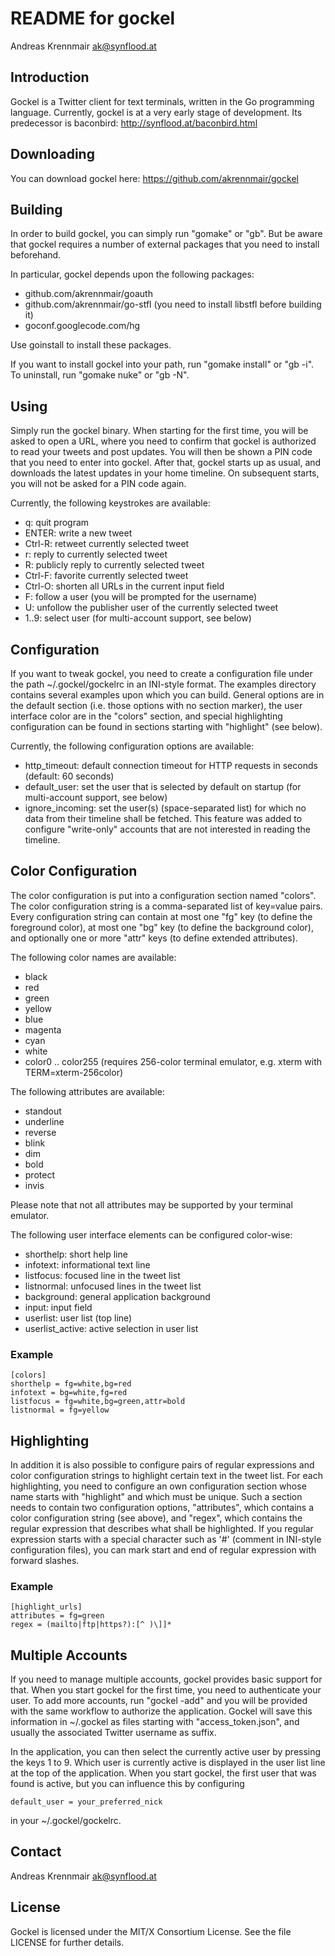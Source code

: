 README for gockel
=================
Andreas Krennmair <ak@synflood.at>

Introduction
------------

Gockel is a Twitter client for text terminals, written in the Go programming language.
Currently, gockel is at a very early stage of development. Its predecessor is
baconbird: http://synflood.at/baconbird.html

Downloading
-----------

You can download gockel here: https://github.com/akrennmair/gockel

Building
--------

In order to build gockel, you can simply run "gomake" or "gb". But be aware that
gockel requires a number of external packages that you need to install beforehand.

In particular, gockel depends upon the following packages:

* github.com/akrennmair/goauth
* github.com/akrennmair/go-stfl (you need to install libstfl before building it)
* goconf.googlecode.com/hg

Use goinstall to install these packages.

If you want to install gockel into your path, run "gomake install" or "gb -i". To
uninstall, run "gomake nuke" or "gb -N".

Using
-----

Simply run the gockel binary. When starting for the first time, you will be asked
to open a URL, where you need to confirm that gockel is authorized to read your
tweets and post updates. You will then be shown a PIN code that you need to enter
into gockel. After that, gockel starts up as usual, and downloads the latest
updates in your home timeline. On subsequent starts, you will not be asked
for a PIN code again.

Currently, the following keystrokes are available:

* q: quit program
* ENTER: write a new tweet
* Ctrl-R: retweet currently selected tweet
* r: reply to currently selected tweet
* R: publicly reply to currently selected tweet
* Ctrl-F: favorite currently selected tweet
* Ctrl-O: shorten all URLs in the current input field
* F: follow a user (you will be prompted for the username)
* U: unfollow the publisher user of the currently selected tweet
* 1..9: select user (for multi-account support, see below)

Configuration
-------------

If you want to tweak gockel, you need to create a configuration file under
the path ~/.gockel/gockelrc in an INI-style format. The examples directory 
contains several examples upon which you can build. General options are
in the default section (i.e. those options with no section marker), the
user interface color are in the "colors" section, and special highlighting
configuration can be found in sections starting with "highlight" (see below).

Currently, the following configuration options are available:

* http_timeout: default connection timeout for HTTP requests in seconds (default: 60 seconds)
* default_user: set the user that is selected by default on startup (for multi-account support, see below)
* ignore_incoming: set the user(s) (space-separated list) for which no data from their timeline
  shall be fetched. This feature was added to configure "write-only" accounts that are not
  interested in reading the timeline.

Color Configuration
-------------------

The color configuration is put into a configuration section named "colors".
The color configuration string is a comma-separated list of key=value pairs.  
Every configuration string can contain at most one "fg" key (to define the 
foreground color), at most one "bg" key (to define the background color), and 
optionally one or more "attr" keys (to define extended attributes).

The following color names are available:

* black
* red
* green
* yellow
* blue
* magenta
* cyan
* white
* color0 .. color255 (requires 256-color terminal emulator, e.g. xterm with TERM=xterm-256color)

The following attributes are available:

* standout
* underline
* reverse
* blink
* dim
* bold
* protect
* invis

Please note that not all attributes may be supported by your terminal emulator.

The following user interface elements can be configured color-wise:

* shorthelp: short help line
* infotext: informational text line
* listfocus: focused line in the tweet list
* listnormal: unfocused lines in the tweet list
* background: general application background
* input: input field
* userlist: user list (top line)
* userlist_active: active selection in user list

### Example ###

	[colors]
	shorthelp = fg=white,bg=red
	infotext = bg=white,fg=red
	listfocus = fg=white,bg=green,attr=bold
	listnormal = fg=yellow

Highlighting
------------

In addition it is also possible to configure pairs of regular expressions and
color configuration strings to highlight certain text in the tweet list. For
each highlighting, you need to configure an own configuration section whose
name starts with "highlight" and which must be unique. Such a section needs
to contain two configuration options, "attributes", which contains a color
configuration string (see above), and "regex", which contains the regular
expression that describes what shall be highlighted. If you regular expression
starts with a special character such as '#' (comment in INI-style configuration
files), you can mark start and end of regular expression with forward slashes.

### Example ###

	[highlight_urls]
	attributes = fg=green
	regex = (mailto|ftp|https?):[^ )\]]*

Multiple Accounts
-----------------

If you need to manage multiple accounts, gockel provides basic support for 
that. When you start gockel for the first time, you need to authenticate your 
user. To add more accounts, run "gockel -add" and you will be provided with
the same workflow to authorize the application. Gockel will save this 
information in ~/.gockel as files starting with "access_token.json", and 
usually the associated Twitter username as suffix.

In the application, you can then select the currently active user by pressing 
the keys 1 to 9. Which user is currently active is displayed in the user list 
line at the top of the application. When you start gockel, the first user
that was found is active, but you can influence this by configuring

	default_user = your_preferred_nick

in your ~/.gockel/gockelrc.


Contact
-------
Andreas Krennmair <ak@synflood.at>

License
-------
Gockel is licensed under the MIT/X Consortium License. See the file LICENSE
for further details.
